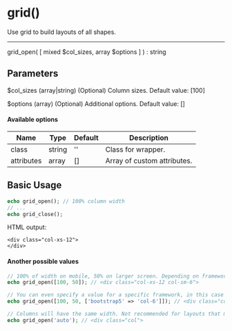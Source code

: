 # grid()

Use grid to build layouts of all shapes.

---

grid_open( [ mixed $col_sizes, array $options ] ) : string

## Parameters

$col_sizes (array|string) (Optional) Column sizes. Default value: [100]

$options (array) (Optional) Additional options. Default value: []

#### Available options

| Name       | Type   | Default | Description                                      |
|------------|--------|---------|--------------------------------------------------|
| class      | string | ''      | Class for wrapper.                               |
| attributes | array  | []      | Array of custom attributes.                      |

## Basic Usage

```php
echo grid_open(); // 100% column width
// ...
echo grid_close();
```

HTML output:

```xhtml
<div class="col-xs-12">
</div>
```

#### Another possible values

```php
// 100% of width on mobile, 50% on larger screen. Depending on framework, you can add multiple values however recommended maximum is 4 values.
echo grid_open([100, 50]); // <div class="col-xs-12 col-sm-6">

// You can even specify a value for a specific framework, in this case the first and second values are ignored.
echo grid_open([100, 50, ['bootstrap5' => 'col-6']]); // <div class="col-6">

// Columns will have the same width. Not recommended for layouts that must support multiple css frameworks. Since not every framework support this.
echo grid_open('auto'); // <div class="col">
```
